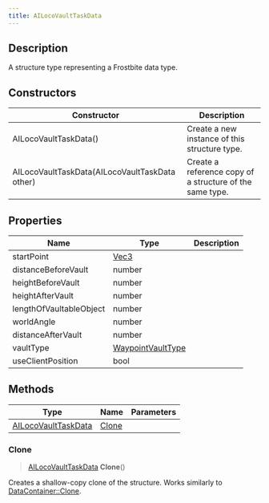 ```yaml
---
title: AILocoVaultTaskData
---
```

## Description

A structure type representing a Frostbite data type.

## Constructors

| Constructor                                    | Description                                              |
| ---------------------------------------------- | -------------------------------------------------------- |
| AILocoVaultTaskData()                          | Create a new instance of this structure type.            |
| AILocoVaultTaskData(AILocoVaultTaskData other) | Create a reference copy of a structure of the same type. |

## Properties

| Name                    | Type                                   | Description |
| ----------------------- | -------------------------------------- | ----------- |
| startPoint              | [Vec3](/vext/ref/shared/class/Vec3)      |             |
| distanceBeforeVault     | number                                 |             |
| heightBeforeVault       | number                                 |             |
| heightAfterVault        | number                                 |             |
| lengthOfVaultableObject | number                                 |             |
| worldAngle              | number                                 |             |
| distanceAfterVault      | number                                 |             |
| vaultType               | [WaypointVaultType](WaypointVaultType) |             |
| useClientPosition       | bool                                   |             |

## Methods

| Type                                       | Name            | Parameters |
| ------------------------------------------ | --------------- | ---------- |
| [AILocoVaultTaskData](AILocoVaultTaskData) | [Clone](#clone) |            |

### Clone

> [AILocoVaultTaskData](AILocoVaultTaskData) **Clone**()

Creates a shallow-copy clone of the structure. Works similarly to [DataContainer::Clone](/vext/ref/shared/class/datacontainer#clone).
